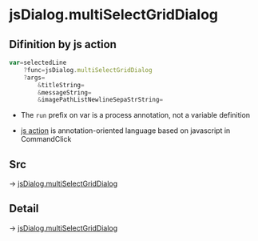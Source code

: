 # jsDialog.multiSelectGridDialog

## Difinition by js action

```js.js
var=selectedLine
	?func=jsDialog.multiSelectGridDialog
	?args=
		&titleString=
		&messageString=
		&imagePathListNewlineSepaStrString=
```

- The `run` prefix on var is a process annotation, not a variable definition

- [js action](#) is annotation-oriented language based on javascript in CommandClick

## Src

-> [jsDialog.multiSelectGridDialog](https://github.com/puutaro/CommandClick/blob/master/app/src/main/java/com/puutaro/commandclick/fragment_lib/terminal_fragment/js_interface/dialog/JsDialog.kt#L247)

## Detail

-> [jsDialog.multiSelectGridDialog](https://github.com/puutaro/CommandClick/blob/master/md/developer/js_interface/details/dialog/JsDialog/multiSelectGridDialog.md)
